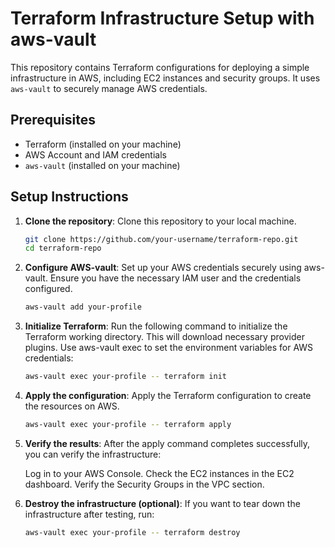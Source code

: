 # Terraform Infrastructure Setup with aws-vault

This repository contains Terraform configurations for deploying a simple infrastructure in AWS, including EC2 instances and security groups. It uses `aws-vault` to securely manage AWS credentials.

## Prerequisites

- Terraform (installed on your machine)
- AWS Account and IAM credentials
- `aws-vault` (installed on your machine)

## Setup Instructions

1. **Clone the repository**:
   Clone this repository to your local machine.

   ```bash
   git clone https://github.com/your-username/terraform-repo.git
   cd terraform-repo
   ```

2. **Configure AWS-vault**:
   Set up your AWS credentials securely using aws-vault. Ensure you have the necessary IAM user and the credentials configured.

   ```bash
   aws-vault add your-profile
   ```
3. **Initialize Terraform**:
   Run the following command to initialize the Terraform working directory. This will download necessary provider plugins.
   Use aws-vault exec to set the environment variables for AWS credentials:

   ```bash
   aws-vault exec your-profile -- terraform init
   ```

4. **Apply the configuration**:
   Apply the Terraform configuration to create the resources on AWS.

   ```bash
   aws-vault exec your-profile -- terraform apply
   ```

5. **Verify the results**:
    After the apply command completes successfully, you can verify the infrastructure:

    Log in to your AWS Console.
    Check the EC2 instances in the EC2 dashboard.
    Verify the Security Groups in the VPC section.

6. **Destroy the infrastructure (optional)**:
    If you want to tear down the infrastructure after testing, run:

   ```bash
   aws-vault exec your-profile -- terraform destroy
   ```